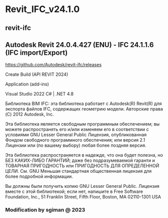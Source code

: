 
# Revit_IFC_v24.1.0

## revit-ifc

## Autodesk Revit 24.0.4.427 (ENU) - IFC 24.1.1.6 (IFC import/Export)

https://github.com/Autodesk/revit-ifc/releases

 Create Build (API REVIT 2024) 

 Application (add-ins)
 
 Visual Studio 2022 
 C# | .NET 4.8

Библиотека BIM IFC: эта библиотека работает с Autodesk(R) Revit(R) для экспорта файлов IFC, содержащих геометрию модели. Авторские права (C) 2012 Autodesk, Inc.

Эта библиотека является свободным программным обеспечением; вы можете распространять его и/или изменяем его в соответствии с условиями GNU Lesser General Public Лицензия, опубликованная Фондом свободного программного обеспечения; или версия 2.1 Лицензии или (по вашему выбору) любая более поздняя версия.

Эта библиотека распространяется в надежде, что она будет полезна, но БЕЗ КАКИХ-ЛИБО ГАРАНТИЙ; даже без подразумеваемой гаранти и ТОВАРНАЯ ПРИГОДНОСТЬ или ПРИГОДНОСТЬ ДЛЯ ОПРЕДЕЛЕННОЙ ЦЕЛИ.
См. GNU Меньшая стандартная общественная лицензия для более подробной информации.

Вы должны были получить копию GNU Lesser General Public.
Лицензия вместе с этой библиотекой; если нет, напишите в Free Software
Foundation, Inc., 51 Franklin Street, Fifth Floor, Boston, MA  02110-1301  USA

### Modification by sgiman @ 2023
